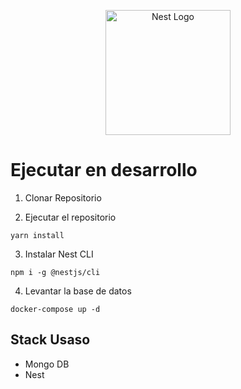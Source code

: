<p align="center">
  <a href="http://nestjs.com/" target="blank"><img src="https://nestjs.com/img/logo-small.svg" width="200" alt="Nest Logo" /></a>
</p>

# Ejecutar en desarrollo

1. Clonar Repositorio

2. Ejecutar el repositorio
```
yarn install
```
3. Instalar Nest CLI
```
npm i -g @nestjs/cli
```
4. Levantar la base de datos
```
docker-compose up -d
```


## Stack Usaso
* Mongo DB
* Nest